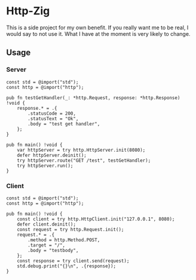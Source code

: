 # Http-Zig

This is a side project for my own benefit. If you really want me to be real, I would say to not use it. What I have at the moment is very likely to change.

## Usage

### Server

```zig
const std = @import("std");
const http = @import("http");

pub fn testGetHandler(_: *http.Request, response: *http.Response) !void {
    response.* = .{
        .statusCode = 200,
        .statusText = "Ok",
        .body = "test get handler",
    };
}

pub fn main() !void {
    var httpServer = try http.HttpServer.init(8080);
    defer httpServer.deinit();
    try httpServer.route("GET /test", testGetHandler);
    try httpServer.run();
}
```

### Client

```zig
const std = @import("std");
const http = @import("http");

pub fn main() !void {
    const client = try http.HttpClient.init("127.0.0.1", 8080);
    defer client.deinit();
    const request = try http.Request.init();
    request.* = .{
        .method = http.Method.POST,
        .target = "/",
        .body = "testbody",
    };
    const response = try client.send(request);
    std.debug.print("{}\n", .{response});
}
```
